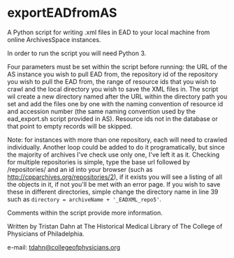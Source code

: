 # exportEADfromAS
A Python script for writing .xml files in EAD to your local machine from online ArchivesSpace instances.

In order to run the script you will need Python 3.

Four parameters must be set within the script before running: the URL of the AS instance you wish to pull EAD from, the repository id of the repository you wish to pull the EAD from, the range of resource ids that you wish to crawl and the local directory you wish to save the XML files in. The script wil create a new directory named after the URL within the directory path you set and add the files one by one with the naming convention of resource id and accession number (the same naming convention used by the ead_export.sh script provided in AS). Resource ids not in the database or that point to empty records will be skipped.

Note: for instances with more than one repository, each will need to crawled individually. Another loop could be added to do it programatically, but since the majority of archives I've check use only one, I've left it as it. Checking for multiple repositories is simple, type the base url followed by /repositories/ and an id into your browser (such as http://cpparchives.org/repositories/2), if it exists you will see a listing of all the objects in it, if not you'll be met with an error page. If you wish to save these in different directories, simple change the directory name in line 39 such as <code>directory = archiveName + '_EADXML_repo5'</code>.

Comments within the script provide more information.

Written by Tristan Dahn at The Historical Medical Library of The College of Physicians of Philadelphia.

e-mail: tdahn@collegeofphysicians.org
